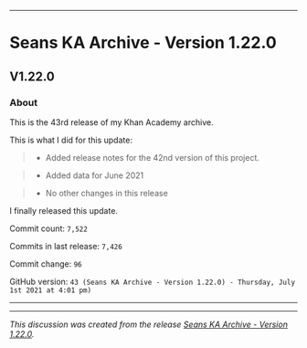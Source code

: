 
***

# Seans KA Archive - Version 1.22.0

## V1.22.0

### About

This is the 43rd release of my Khan Academy archive.

This is what I did for this update:

> * Added release notes for the 42nd version of this project.

> * Added data for June 2021

> * No other changes in this release

I finally released this update.

Commit count: `7,522`

Commits in last release: `7,426`

Commit change: `96`

GitHub version: `43 (Seans KA Archive - Version 1.22.0) - Thursday, July 1st 2021 at 4:01 pm)`

***


<hr /><em>This discussion was created from the release <a href='https://github.com/seanpm2001/KhanAcademyData_u-Seanwallawallaofficial/releases/tag/V1.22.0'>Seans KA Archive - Version 1.22.0</a>.</em>
